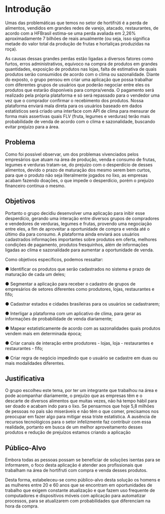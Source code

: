 # Introdução

Umas das problemáticas que temos no setor de hortifrúti é a perda de alimentos, vendidos em grandes redes de varejo, atacado, restaurantes, de acordo com a HFBrasil estima-se uma perda avaliada em 2,26% aproximadamente 7 bilhões de reais anualmente (ou seja, isso significa metade do valor total da produção de frutas e hortaliças produzidas na roça).

As causas dessas grandes perdas estão ligadas a diversos fatores como furtos, erros administrativos, equívoco na compra de produtos em grandes quantidades, exposição de produtos nas lojas, falta de estimativa de quais produtos serão consumidos de acordo com o clima ou sazonalidade. Diante do exposto, o grupo pensou em criar uma aplicação que possa trabalhar com diferentes grupos de usuários que poderão negociar entre eles os produtos que estarão disponíveis para compra/venda. O pagamento será realizado pela própria plataforma e só será repassado para o vendedor uma vez que o comprador confirmar o recebimento dos produtos. Nossa plataforma enviará mala direta para os usuários baseado em dados estatísticos será criado uma interface com API de clima para mensurar de forma mais assertivas quais FLV (fruta, legumes e verduras) terão mais probabilidade de venda de acordo com o clima e sazonalidade, buscando evitar prejuízo para a área. 
 
## Problema

Como foi possível observar, um dos problemas vivenciados pelos empresários que atuam na área de produção, venda e consumo de frutas, legumes e verduras tratam-se, do prejuízo com o desperdício de desses alimentos, devido o prazo de maturação dos mesmo serem bem curtos, para que o produto não seja literalmente jogados no lixo, as empresas acabam fazendo doações, o que impede o desperdício, porém o prejuízo financeiro continua o mesmo. 

## Objetivos

Portanto o grupo decidiu desenvolver uma aplicação para inibir esse desperdício, gerando uma interação entre diversos grupos de compradores e vendedores de verduras, legumes e frutas, provendo uma negociação entre eles, a fim de aproveitar a oportunidade de compra e venda até o último dia para consumo. A plataforma ainda enviará aos usuários cadastrados informações importantes sobre produtos em oferta, melhores condições de pagamento, produtos fresquinhos, além de informações ligadas ao clima e sazonalidade para aumentar a oportunidade de venda.

Como objetivos específicos, podemos ressaltar:

●	Identificar os produtos que serão cadastrados no sistema e prazo de maturação de cada um deles;

●	Segmentar a aplicação para receber o cadastro de grupos de empresários de setores diferentes como produtores, lojas, restaurantes e fifo;

●	Cadastrar estados e cidades brasileiras para os usuários se cadastrarem;

●	Interligar a plataforma com um aplicativo de clima, para gerar as informações de probabilidade de venda diariamente;

●	Mapear estatisticamente de acordo com as sazonalidades quais produtos vendem mais em determinada época;

●	Criar canais de interação entre produtores - lojas, loja - restaurantes e restaurantes - fifo;

●	Criar regra de negócio impedindo que o usuário se cadastre em duas ou mais modalidades diferentes.

## Justificativa

O grupo escolheu este tema, por ter um integrante que trabalhou na área e pode acompanhar diariamente, o prejuízo que as empresas têm e o descarte de diversos alimentos que muitas vezes, não há tempo hábil para ser doado e acabam indo para o lixo. Se pensarmos que hoje 5,8 milhões de pessoas no país são miseráveis e não têm o que comer, precisamos nos preocupar em fazer algo para mitigar essa triste estatística. 
A ausência de recursos tecnológicos para o setor infelizmente faz contribuir com essa realidade, portanto em busca de um melhor aproveitamento desses produtos e redução de prejuízos estamos criando a aplicação
 
## Público-Alvo

Embora todas as pessoas possam se beneficiar de soluções isentas para se informarem, o foco desta aplicação é atender aos profissionais que trabalham na área de hortifruti com compra e venda desses produtos. 

Desta forma, estabeleceu-se como público-alvo desta solução os homens e as mulheres entre 20 e 60 anos que se encontram em oportunidades de trabalho que exigem constante atualização e que fazem uso frequente de computadores e dispositivos móveis com aplicação para automatizar processos, para se atualizarem com probabilidades que diferenciam na hora da compra.

